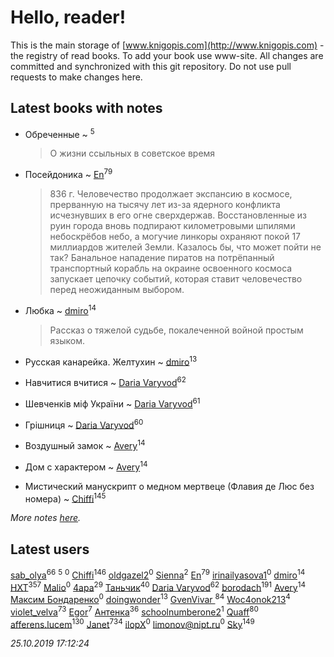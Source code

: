 # Hello, reader!
This is the main storage of [www.knigopis.com](http://www.knigopis.com) - the registry of read books.
To add your book use www-site. All changes are committed and synchronized with this git repository.
Do not use pull requests to make changes here.


## Latest books with notes
* Обреченные ~ [](users/270/270444099499-odnoklassniki)<sup>5</sup>
    > О жизни ссыльных в советское время

* Посейдоника ~ [En](users/333/333646551-vkontakte)<sup>79</sup>
    > 836 г. Человечество продолжает экспансию в космосе, прерванную на тысячу лет из-за ядерного конфликта исчезнувших в его огне сверхдержав. Восстановленные из руин города вновь подпирают километровыми шпилями небоскрёбов небо, а могучие линкоры охраняют покой 17 миллиардов жителей Земли. Казалось бы, что может пойти не так? Банальное нападение пиратов на потрёпанный транспортный корабль на окраине освоенного космоса запускает цепочку событий, которая ставит человечество перед неожиданным выбором.

* Любка ~ [dmiro](users/571/5714115-vkontakte)<sup>14</sup>
    > Рассказ о тяжелой судьбе, покалеченной войной простым языком.

* Русская канарейка. Желтухин ~ [dmiro](users/571/5714115-vkontakte)<sup>13</sup>

* Навчитися вчитися ~ [Daria Varyvod](users/829/829893410524253-facebook)<sup>62</sup>

* Шевченків міф України ~ [Daria Varyvod](users/829/829893410524253-facebook)<sup>61</sup>

* Грішниця ~ [Daria Varyvod](users/829/829893410524253-facebook)<sup>60</sup>

* Воздушный замок ~ [Avery](users/567/56734832-yandex)<sup>14</sup>

* Дом с характером ~ [Avery](users/567/56734832-yandex)<sup>14</sup>

* Мистический манускрипт о медном мертвеце (Флавия де Люс без номера) ~ [Chiffi](users/105/105831994080785626680-google)<sup>145</sup>


_More notes [here](latest_books_with_notes.md)._


## Latest users
[sab_olya](users/139/139338401-vkontakte)<sup>66</sup> 
[](users/270/270444099499-odnoklassniki)<sup>5</sup> 
[](users/117/117968006138114353304-google)<sup>0</sup> 
[Chiffi](users/105/105831994080785626680-google)<sup>146</sup> 
[oldgazel2](users/897/897669997-yandex)<sup>0</sup> 
[Sienna](users/102/102428236801747542915-google)<sup>2</sup> 
[En](users/333/333646551-vkontakte)<sup>79</sup> 
[irinailyasova1](users/373/37394485-vkontakte)<sup>0</sup> 
[dmiro](users/571/5714115-vkontakte)<sup>14</sup> 
[HXT](users/100/100002563462782-facebook)<sup>357</sup> 
[Malio](users/111/111080157683628353417-google)<sup>0</sup> 
[4apa](users/117/117392596378069249667-google)<sup>29</sup> 
[Таньчик](users/209/2096581563762610-facebook)<sup>40</sup> 
[Daria Varyvod](users/829/829893410524253-facebook)<sup>62</sup> 
[borodach](users/157/15706320-vkontakte)<sup>191</sup> 
[Avery](users/567/56734832-yandex)<sup>14</sup> 
[Максим Бондаренко](users/182/18277571948146284542-mailru)<sup>0</sup> 
[doingwonder](users/108/108689364763869996762-google)<sup>13</sup> 
[GvenVivar ](users/158/158266434925901-facebook)<sup>84</sup> 
[Woc4onok213](users/103/103474005216004236389-google)<sup>4</sup> 
[violet_velva](users/116/116961712580551399099-google)<sup>73</sup> 
[Egor](users/166/166766907-vkontakte)<sup>7</sup> 
[Антенка](users/118/118158645037334943900-google)<sup>36</sup> 
[schoolnumberone2](users/290/290416271-vkontakte)<sup>1</sup> 
[Quaff](users/122/12267158-vkontakte)<sup>80</sup> 
[afferens.lucem](users/196/196071655-vkontakte)<sup>130</sup> 
[Janet](users/108/108113656204404967440-google)<sup>734</sup> 
[ilopX](users/544/544577919687420-facebook)<sup>0</sup> 
[limonov@nipt.ru](users/113/1130000039168707-yandex)<sup>0</sup> 
[Sky](users/118/118049897850017649660-google)<sup>149</sup> 


_25.10.2019 17:12:24_
